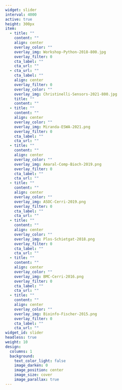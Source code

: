 ```yaml
---
widget: slider
interval: 4000
active: true
height: 300px
item:
  - title: ""
    content: ""
    align: center
    overlay_color: ""
    overlay_img: Workshop-Python-2018-800.jpg
    overlay_filter: 0
    cta_label: ""
    cta_url: ""
  - cta_url: ""
    cta_label: ""
    align: center
    overlay_filter: 0
    overlay_color: ""
    overlay_img: Christinelli-Sensors-2021-800.jpg
    title: ""
    content: ""
  - title: ""
    content: ""
    align: center
    overlay_color: ""
    overlay_img: Miranda-ESWA-2021.png
    overlay_filter: 0
    cta_label: ""
    cta_url: ""
  - title: ""
    content: ""
    align: center
    overlay_color: ""
    overlay_img: Amaral-Comp-Bioch-2019.png
    overlay_filter: 0
    cta_label: ""
    cta_url: ""
  - title: ""
    content: ""
    align: center
    overlay_color: ""
    overlay_img: ASOC-Cerri-2019.png
    overlay_filter: 0
    cta_label: ""
    cta_url: ""
  - title: ""
    content: ""
    align: center
    overlay_color: ""
    overlay_img: Plos-Schietgat-2018.png
    overlay_filter: 0
    cta_label: ""
    cta_url: ""
  - title: ""
    content: ""
    align: center
    overlay_color: ""
    overlay_img: BMC-Cerri-2016.png
    overlay_filter: 0
    cta_label: ""
    cta_url: ""
  - title: ""
    content: ""
    align: center
    overlay_color: ""
    overlay_img: Bioinfo-Fischer-2015.png
    overlay_filter: 0
    cta_label: ""
    cta_url: ""
widget_id: slider
headless: true
weight: 10
design:
  columns: 1
  background:
    text_color_light: false
    image_darken: 0
    image_position: center
    image_size: cover
    image_parallax: true
---
```

